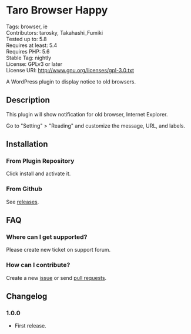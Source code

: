 # Taro Browser Happy

Tags: browser, ie  
Contributors: tarosky, Takahashi_Fumiki  
Tested up to: 5.8  
Requires at least: 5.4  
Requires PHP: 5.6  
Stable Tag: nightly  
License: GPLv3 or later  
License URI: http://www.gnu.org/licenses/gpl-3.0.txt


A WordPress plugin to display notice to old browsers.

## Description

This plugin will show notification for old browser, Internet Explorer.

Go to "Setting" > "Reading" and customize the message, URL, and  labels.

## Installation

### From Plugin Repository

Click install and activate it.

### From Github

See [releases](https://github.com/tarosky/taro-browser-happy/releases).

## FAQ

### Where can I get supported?

Please create new ticket on support forum.

### How can I contribute?

Create a new [issue](https://github.com/tarosky/taro-browser-happy/issues) or send [pull requests](https://github.com/tarosky/taro-browser-happy/pulls).

## Changelog

### 1.0.0

* First release.
